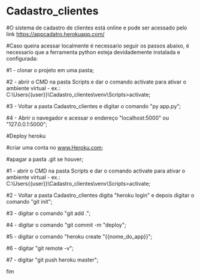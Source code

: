 # Cadastro_clientes

#O sistema de cadastro de clientes está online e pode ser acessado pelo link https://appcadatro.herokuapp.com/

#Caso queira acessar localmente é necessario seguir os passos abaixo, é necessario que a ferramenta python esteja devidademente instalada e configurada:

#1 - clonar o projeto em uma pasta;

#2 - abrir o CMD na pasta Scripts e dar o comando activate para ativar o ambiente virtual - ex.: C:\Users\{{user}}\Cadastro_clientes\venv\Scripts>activate;

#3 - Voltar a pasta Cadastro_clientes e digitar o comando "py app.py";

#4 - Abrir o navegador e acessar o endereço "localhost:5000" ou "127.0.0.1:5000";





#Deploy heroku

#criar uma conta no www.Heroku.com;

#apagar a pasta .git se houver; 

#1 - abrir o CMD na pasta Scripts e dar o comando activate para ativar o ambiente virtual - ex.: C:\Users\{{user}}\Cadastro_clientes\venv\Scripts>activate;

#2 - Voltar a pasta Cadastro_clientes digita "heroku login" e depois digitar o comando "git init";

#3 - digitar o comando "git add .";

#4 - digitar o comando "git commit -m "deploy";

#5 - digitar o comando "heroku create "{{nome_do_app}}";

#6 - digitar "git remote -v";

#7 - digitar "git push heroku master";

fim
